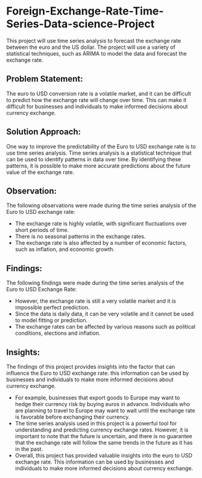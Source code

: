 # Foreign-Exchange-Rate-Time-Series-Data-science-Project
This project will use time series analysis to forecast the exchange rate between the euro and the US dollar. The project will use a variety of statistical techniques, such as ARIMA to model the data and forecast the exchange rate.
## Problem Statement:
The euro to USD conversion rate is a volatile market, and it can be difficult to predict how the exchange rate will change over time. This can make it difficult for businesses and individuals to make informed decisions about currency exchange.
## Solution Approach:
One way to improve the predictability of the Euro to USD exchange rate is to use time series analysis. Time series analysis is a statistical technique that can be used to identify patterns in data over time. By identifying these patterns, it is possible to make more accurate predictions about the future value of the exchange rate.
## Observation:
The following observations were made during the time series analysis of the Euro to USD exchange rate:
* The exchange rate is highly volatile, with significant fluctuations over short periods of time.
* There is no seasonal patterns in the exchange rates.
* The exchange rate is also affected by a number of economic factors, such as inflation, and economic growth.
## Findings:
The following findings were made during the time series analysis of the Euro to USD Exchange Rate:
* However, the exchange rate is still a very volatile market and it is impossible perfect prediction.
* Since the data is daily data, it can be very volatile and it cannot be used to model fitting or prediction.
* The exchange rates can be affected by various reasons such as political conditions, elections and inflation.
## Insights:
The findings of this project provides insights into the factor that can influence the Euro to USD exchange rate. this information can be used by businesses and individuals to make more informed decisions about currency exchange.
* For example, businesses that export goods to Europe may want to hedge their currency risk by buying euros in advance. Individuals who are planning to travel to Europe may want to wait until the exchange rate is favorable before exchanging their currency. 
* The time series analysis used in this project is a powerful tool for understanding and predicting currency exchange rates. However, it is important to note that 
  the future is uncertain, and there is no guarantee that the exchange rate will follow the same trends in the future as it has in the past.
* Overall, this project has provided valuable insights into the euro to USD exchange rate. This information can be used by businesses and individuals to make more informed decisions about currency exchange.
